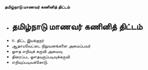 **தமிழ்நாடு மாணவர் கணினித் திட்டம்**
- # தமிழ்நாடு மாணவர் கணினித் திட்டம்
- n. திட்ட இயக்குநர்
- ஆதாயவேட்டை நிறுவனங்களை அமைப்பவர்
- ஔத எறிவுக் கருவி அமைவு
- திரைப்பட ஔதயுருப்படிவுக்கருவி
- எறிவுப்படிவக்கோடு.

